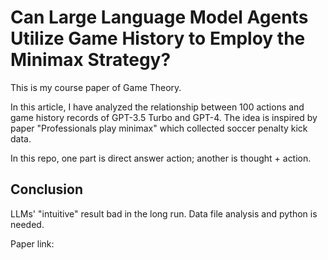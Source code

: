 # Can Large Language Model Agents Utilize Game History to Employ the Minimax Strategy?

This is my course paper of Game Theory. 

In this article, I have analyzed the relationship between 100 actions and game history records of GPT-3.5 Turbo and GPT-4. The idea is inspired by paper "Professionals play minimax" which collected soccer penalty kick data.

In this repo, one part is direct answer action; another is thought + action.

## Conclusion
LLMs' "intuitive" result bad in the long run. Data file analysis and python is needed.

Paper link: 